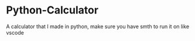 # Python-Calculator
A calculator that I made in python, make sure you have smth to run it on like vscode

